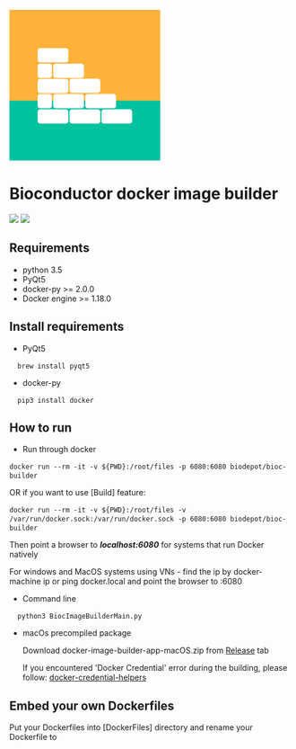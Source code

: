 ![](media/logo.png)
# Bioconductor docker image builder
[![](https://images.microbadger.com/badges/image/biodepot/bioc-builder.svg)](https://microbadger.com/images/biodepot/bioc-builder "Get your own image badge on microbadger.com")
[![](https://images.microbadger.com/badges/version/biodepot/bioc-builder.svg)](https://microbadger.com/images/biodepot/bioc-builder "Get your own version badge on microbadger.com")

## Requirements
- python 3.5
- PyQt5
- docker-py >= 2.0.0
- Docker engine >= 1.18.0

## Install requirements
- PyQt5 
```
  brew install pyqt5
```
- docker-py
```
  pip3 install docker
```


## How to run
- Run through docker
```
docker run --rm -it -v ${PWD}:/root/files -p 6080:6080 biodepot/bioc-builder
```
OR if you want to use [Build] feature:
```
docker run --rm -it -v ${PWD}:/root/files -v /var/run/docker.sock:/var/run/docker.sock -p 6080:6080 biodepot/bioc-builder
```
Then point a browser to **_localhost:6080_** for systems that run Docker natively

For windows and MacOS systems using VNs - find the ip by
docker-machine ip
or
ping docker.local
and point the browser to <IP>:6080

- Command line
```
  python3 BiocImageBuilderMain.py
```
- macOs precompiled package

  Download docker-image-builder-app-macOS.zip from [Release](https://github.com/JMHOO/BiocImageBuilder/releases/tag/v0.4) tab


  If you encountered 'Docker Credential' error during the building, please follow:
  [docker-credential-helpers](https://github.com/docker/docker-credential-helpers)


## Embed your own Dockerfiles
  Put your Dockerfiles into [DockerFiles] directory and rename your Dockerfile to **_<title>.Dockerfile_**

## Demo
[![BiocImageBuilder tutorial](https://img.youtube.com/vi/HftUChnYytw/0.jpg)](https://www.youtube.com/watch?v=HftUChnYytw)
 

## Screenshots
  On macOS
  ![Screenshot](media/screenshot.png)
 
  On Ubuntu
  ![Screenshot](media/screenshot_ubuntu.png)
  
  On windows
  ![Screenshot](media/biocbuilder-windows.png)
